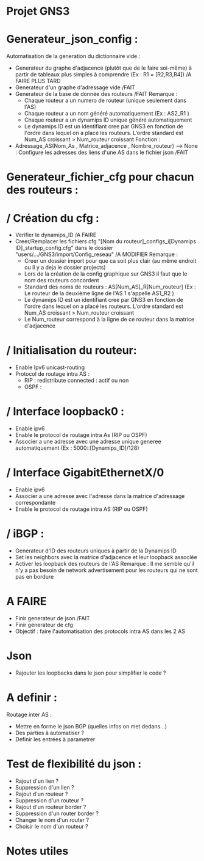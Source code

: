 # Projet GNS3


# Generateur_json_config :
Automatisation de la generation du dictionnaire vide :
- Generateur du graphe d'adjacence (plutôt que de le faire soi-même) à partir de tableaux plus simples à comprendre (Ex : R1 = [R2,R3,R4]) /A FAIRE PLUS TARD
- Generateur d'un graphe d'adressage vide /FAIT
- Generateur de la base de donnée des routeurs /FAIT
  Remarque :
  - Chaque routeur a un numero de routeur (unique seulement dans l'AS)
  - Chaque routeur a un nom généré automatiquement (Ex : AS2_R1 )
  - Chaque routeur a un dynamips ID unique généré automatiquement
  - Le dynamips ID est un identifiant cree par GNS3 en fonction de l'ordre dans lequel on a placé les routeurs. L'ordre standard est Num_AS croissant > Num_routeur croissant
Fonction :
- Adressage_AS(Nom_As , Matrice_adjacence , Nombre_routeur) --> None : Configure les adresses des liens d'une AS dans le fichier json /FAIT

# Generateur_fichier_cfg pour chacun des routeurs :
# / Création du cfg :
- Verifier le dynamips_ID /A FAIRE
- Creer/Remplacer les fichiers cfg "[Nom du routeur]_configs_i[Dynamips ID]_startup_config.cfg" dans le dossier "users/.../GNS3/import/Config_reseau" /A MODIFIER
  Remarque :
  - Creer un dossier import pour que ca soit plus clair (au même endroit ou il y a deja le dossier projects)
  - Lors de la création de la config graphique sur GNS3 il faut que le nom des routeurs concordent
  - Standard des noms de routeurs : AS[Num_AS]_R[Num_routeur] (Ex : Le routeur de la deuxième ligne de l'AS 1 s'appelle AS1_R2 )
  - Le dynamips ID est un identifiant cree par GNS3 en fonction de l'ordre dans lequel on a placé les routeurs. L'ordre standard est Num_AS croissant > Num_routeur croissant
  - Le Num_routeur correspond à la ligne de ce routeur dans la matrice d'adjacence

# / Initialisation du routeur:
- Enable Ipv6 unicast-routing
- Protocol de routage intra AS :
  - RIP : redistribute connected : actif ou non
  - OSPF :

# / Interface loopback0 :
- Enable ipv6 
- Enable le protocol de routage intra As (RIP ou OSPF)
- Associer a une adresse avec une adresse unique generee automatiquement (Ex : 5000::[Dynamips_ID]/128)

# / Interface GigabitEthernetX/0
- Enable ipv6
- Associer a une adresse avec l'adresse dans la matrice d'adressage correspondante
- Enable le protocol de routage intra AS (RIP ou OSPF)

# / iBGP :
- Generateur d'ID des routeurs uniques à partir de la Dynamips ID
- Set les neighbors avec la matrice d'adjacence et leur loopback associée
- Activer les loopback des routeurs de l'AS
Remarque : Il me semble qu'il n'y a pas besoin de network advertisement pour les routeurs qui ne sont pas en bordure

# A FAIRE
- Finir generateur de json /FAIT
- Finir generateur de cfg
- Objectif : faire l'automatisation des protocols intra AS dans les 2 AS

# Json 
- Rajouter les loopbacks dans le json pour simplifier le code ?

# A definir : 
Routage inter AS :
- Mettre en forme le json BGP (quelles infos on met dedans...)
- Des parties à automatiser ?
- Definir les entrées à parametrer

# Test de flexibilité du json :
- Rajout d'un lien ?
- Suppression d'un lien ?
- Rajout d'un routeur ?
- Suppression d'un routeur ?
- Rajout d'un routeur border ?
- Suppression d'un router border ?
- Changer le nom d'un router ?
- Choisir le nom d'un routeur ?


# Notes utiles
